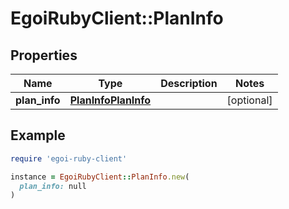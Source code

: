 # EgoiRubyClient::PlanInfo

## Properties

| Name | Type | Description | Notes |
| ---- | ---- | ----------- | ----- |
| **plan_info** | [**PlanInfoPlanInfo**](PlanInfoPlanInfo.md) |  | [optional] |

## Example

```ruby
require 'egoi-ruby-client'

instance = EgoiRubyClient::PlanInfo.new(
  plan_info: null
)
```

